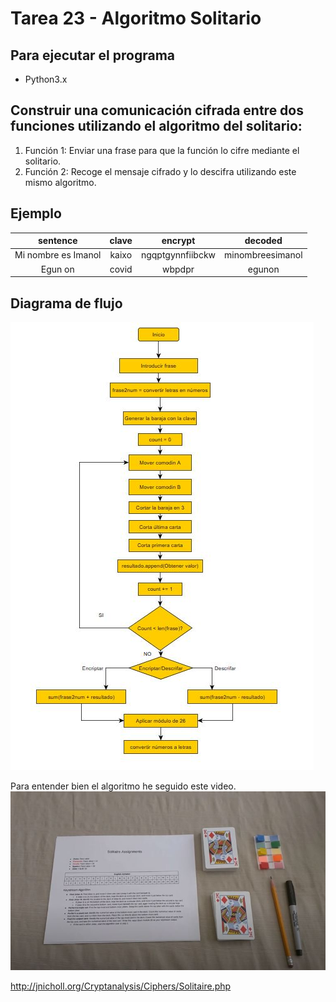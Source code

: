# Tarea 23 - Algoritmo Solitario

## Para ejecutar el programa
* Python3.x

## Construir una comunicación cifrada entre dos funciones utilizando el algoritmo del solitario:
1. Función 1: Enviar una frase para que la función lo cifre mediante el solitario. 
2. Función 2: Recoge el mensaje cifrado y lo descifra utilizando este mismo algoritmo.

## Ejemplo
<div align="center">

|       sentence        | clave |       encrypt       |        decoded     | 
| :-------------------: | :---: | :-----------------: | :----------------: |
| Mi nombre es Imanol   | kaixo |   ngqptgynnfiibckw  |  minombreesimanol  |
| Egun on               | covid |   wbpdpr            |    egunon      |


</div>        

## Diagrama de flujo
![imagen_diagrama_flujo](solitario_diagrama.jpg)


Para entender bien el algoritmo he seguido este video.
[![Watch the video](solitario.jpg)](https://www.youtube.com/watch?v=uxzLm79aSzw)

http://jnicholl.org/Cryptanalysis/Ciphers/Solitaire.php

